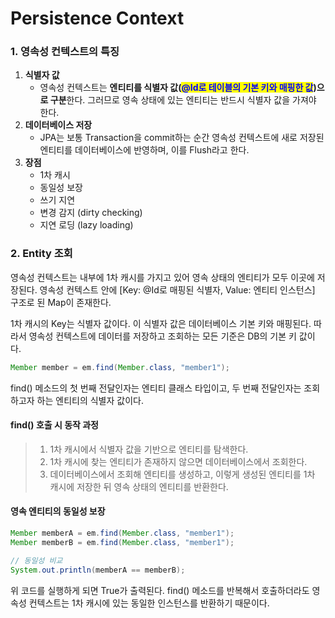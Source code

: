 # Persistence Context

### 1. 영속성 컨텍스트의 특징

1. **식별자 값**
   * 영속성 컨텍스트는 **엔티티를 식별자 값(**<mark style="color:blue;">**@Id로 테이블의 기본 키와 매핑한 값**</mark>**)으로 구분**한다. 그러므로 영속 상태에 있는 엔티티는 반드시 식별자 값을 가져야 한다.
2. **데이터베이스 저장**
   * JPA는 보통 Transaction을 commit하는 순간 영속성 컨텍스트에 새로 저장된 엔티티를 데이터베이스에 반영하며, 이를 Flush라고 한다.
3. **장점**
   * 1차 캐시
   * 동일성 보장
   * 쓰기 지연
   * 변경 감지 (dirty checking)
   * 지연 로딩 (lazy loading)



### 2. Entity 조회

영속성 컨텍스트는 내부에 1차 캐시를 가지고 있어 영속 상태의 엔티티가 모두 이곳에 저장된다. 영속성 컨텍스트 안에 \[Key: @Id로 매핑된 식별자, Value: 엔티티 인스턴스] 구조로 된 Map이 존재한다.

1차 캐시의 Key는 식별자 값이다. 이 식별자 값은 데이터베이스 기본 키와 매핑된다. 따라서 영속성 컨텍스트에 데이터를 저장하고 조회하는 모든 기준은 DB의 기본 키 값이다.

```java
Member member = em.find(Member.class, "member1");
```

find() 메소드의 첫 번째 전달인자는 엔티티 클래스 타입이고, 두 번째 전달인자는 조회하고자 하는 엔티티의 식별자 값이다.

#### find() 호출 시 동작 과정

> 1. 1차 캐시에서 식별자 값을 기반으로 엔티티를 탐색한다.
> 2. 1차 캐시에 찾는 엔티티가 존재하지 않으면 데이터베이스에서 조회한다.
> 3. 데이터베이스에서 조회해 엔티티를 생성하고, 이렇게 생성된 엔티티를 1차 캐시에 저장한 뒤 영속 상태의 엔티티를 반환한다.

#### 영속 엔티티의 동일성 보장

```java
Member memberA = em.find(Member.class, "member1");
Member memberB = em.find(Member.class, "member1");

// 동일성 비교
System.out.println(memberA == memberB);
```

위 코드를 실행하게 되면 True가 출력된다. find() 메소드를 반복해서 호출하더라도 영속성 컨텍스트는 1차 캐시에 있는 동일한 인스턴스를 반환하기 때문이다.
